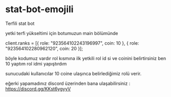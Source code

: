 # stat-bot-emojili
Terfili stat bot

yetki terfi yükseltimi için botumuzun main bölümünde 

client.ranks = [{ role: "923564102243196997", coin: 10 }, { role: "923564102280962120", coin: 20 }];

böyle kodumuz vardır rol kısmına ilk yetkili rol id si ve coinini belirtirsiniz ben 10 yaptım rol idmi yapıştırdım

sunucudaki kullanıcılar 10 coine ulaşınca belirlediğimiz rolü verir.

eğerki yapamadınız discord üzerinden bana ulaşabilirsiniz :   https://discord.gg/KKst6ygyyV
